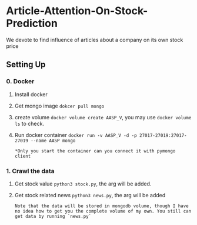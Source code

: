 # Article-Attention-On-Stock-Prediction
We devote to find influence of articles about a company on its own stock price

## Setting Up

### 0. Docker
1. Install docker
2. Get mongo image `dokcer pull mongo`
3. create volume `docker volume create AASP_V`, you may use `docker volume ls` to check.
4. Run docker container `docker run -v AASP_V -d -p 27017-27019:27017-27019 --name AASP mongo`
       
       *Only you start the container can you connect it with pymongo client

### 1. Crawl the data
1. Get stock value `python3 stock.py`, the arg will be added.
2. Get stock related news `python3 news.py`, the arg will be added
    
       Note that the data will be stored in mongodb volume, though I have no idea how to get you the complete volume of my own. You still can get data by running `news.py`
